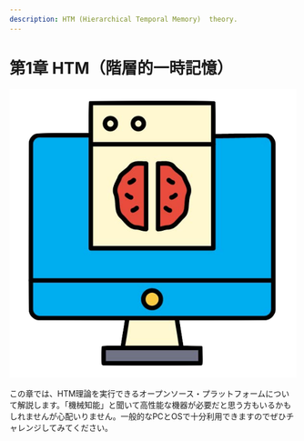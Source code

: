 ```yaml
---
description: HTM (Hierarchical Temporal Memory)  theory.
---
```


# 第1章 HTM（階層的一時記憶）

![chapter-1](../.gitbook/assets/1-1%20%281%29.png)

この章では、HTM理論を実行できるオープンソース・プラットフォームについて解説します。「機械知能」と聞いて高性能な機器が必要だと思う方もいるかもしれませんが心配いりません。一般的なPCとOSで十分利用できますのでぜひチャレンジしてみてください。

